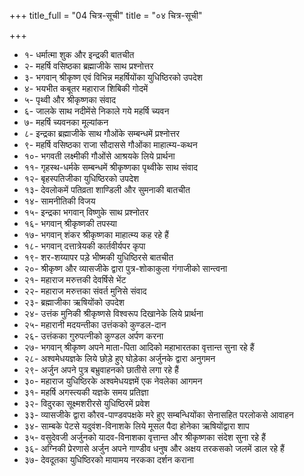 +++
title_full = "04 चित्र-सूची"
title = "०४ चित्र-सूची"

+++

- १- धर्मात्मा शुक और इन्द्रकी बातचीत
- २- महर्षि वसिष्ठका ब्रह्माजीके साथ प्रश्नोत्तर
- ३- भगवान् श्रीकृष्ण एवं विभिन्न महर्षियोंका युधिष्ठिरको उपदेश
- ४- भयभीत कबूतर महाराज शिबिकी गोदमें
- ५- पृथ्वी और श्रीकृष्णका संवाद
- ६- जालके साथ नदीमेंसे निकाले गये महर्षि च्यवन
- ७- महर्षि च्यवनका मूल्यांकन
- ८- इन्द्रका ब्रह्माजीके साथ गौओंके सम्बन्धमें प्रश्नोत्तर
- ९- महर्षि वसिष्ठका राजा सौदाससे गौओंका माहात्म्य-कथन
- १०- भगवती लक्ष्मीकी गौओंसे आश्रयके लिये प्रार्थना
- ११- गृहस्थ-धर्मके सम्बन्धमें श्रीकृष्णका पृथ्वीके साथ संवाद
- १२- बृहस्पतिजीका युधिष्ठिरको उपदेश
- १३- देवलोकमें पतिव्रता शाण्डिली और सुमनाकी बातचीत
- १४- सामनीतिकी विजय
- १५- इन्द्रका भगवान् विष्णुके साथ प्रश्नोतर
- १६- भगवान् श्रीकृष्णकी तपस्या
- १७- भगवान् शंकर श्रीकृष्णका माहात्म्य कह रहे हैं
- १८- भगवान् दत्तात्रेयकी कार्तवीर्यपर कृपा
- १९- शर-शय्यापर पड़े भीष्मकी युधिष्ठिरसे बातचीत
- २०- श्रीकृष्ण और व्यासजीके द्वारा पुत्र-शोकाकुला गंगाजीको सान्त्वना
- २१- महाराज मरुत्तकी देवर्षिसे भेंट
- २२- महाराज मरुत्तका संवर्त मुनिसे संवाद
- २३- ब्रह्माजीका ऋषियोंको उपदेश
- २४- उत्तंक मुनिकी श्रीकृष्णसे विश्वरूप दिखानेके लिये प्रार्थना
- २५- महारानी मदयन्तीका उत्तंकको कुण्डल-दान
- २६- उत्तंकका गुरुपत्नीको कुण्डल अर्पण करना
- २७- भगवान् श्रीकृष्ण अपने माता-पिता आदिको महाभारतका वृत्तान्त सुना रहे हैं
- २८- अश्वमेधयज्ञके लिये छोड़े हुए घोड़ेका अर्जुनके द्वारा अनुगमन
- २९- अर्जुन अपने पुत्र बभ्रुवाहनको छातीसे लगा रहे हैं
- ३०- महाराज युधिष्ठिरके अश्वमेधयज्ञमें एक नेवलेका आगमन
- ३१- महर्षि अगस्त्यकी यज्ञके समय प्रतिज्ञा
- ३२- विदुरका सूक्ष्मशरीरसे युधिष्ठिरमें प्रवेश
- ३३- व्यासजीके द्वारा कौरव-पाण्डवपक्षके मरे हुए सम्बन्धियोंका सेनासहित परलोकसे आवाहन
- ३४- साम्बके पेटसे यदुवंश-विनाशके लिये मूसल पैदा होनेका ऋषियोंद्वारा शाप
- ३५- वसुदेवजी अर्जुनको यादव-विनाशका वृत्तान्त और श्रीकृष्णका संदेश सुना रहे हैं
- ३६- अग्निकी प्रेरणासे अर्जुन अपने गाण्डीव धनुष और अक्षय तरकसको जलमें डाल रहे हैं
- ३७- देवदूतका युधिष्ठिरको मायामय नरकका दर्शन कराना

